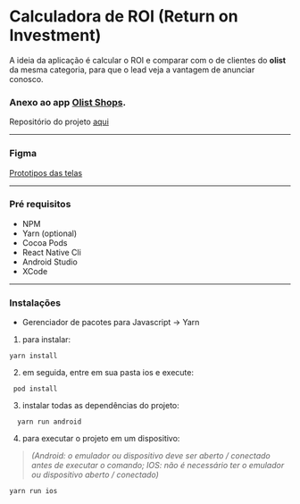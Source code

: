 # Calculadora de ROI (Return on Investment)

A ideia da aplicação é calcular o ROI e comparar com o de clientes do **olist** da mesma categoria, para que o lead veja a vantagem de anunciar conosco. 

### Anexo ao app [Olist Shops](https://www.olistshops.com).
Repositório do projeto [aqui](https://github.com/olist/shops-app)

------------
### Figma

[Prototipos das telas](https://www.figma.com/proto/jXGfMRoyTOH5fJRu37KPtE/Untitled?node-id=7%3A7&scaling=scale-down "Link do Figma com os prototipos de tela")

------------
### Pré requisitos
- NPM
- Yarn (optional)
- Cocoa Pods
- React Native Cli
- Android Studio
- XCode

------------
### Instalações
- Gerenciador de pacotes para Javascript -> Yarn
1. para instalar: 
```shell
yarn install
```
2. em seguida, entre em sua pasta ios e execute: 
```shell
 pod install
```
3. instalar todas as dependências do projeto: 
```shell
  yarn run android
  ```
4. para executar o projeto em um dispositivo: 
>*(Android: o emulador ou dispositivo deve ser aberto / conectado antes de executar o comando; 
IOS: não é necessário ter o emulador ou dispositivo aberto / conectado)*
```shell
yarn run ios
```
